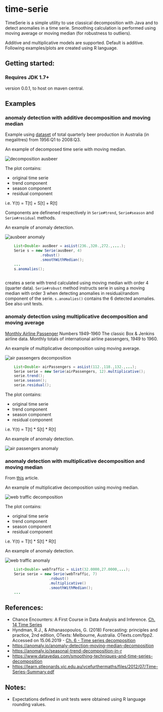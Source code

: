 # time-serie

TimeSerie is a simple utility to use classical decomposition with Java and to detect anomalies in a time serie. Smoothing calculation is performed using moving average or moving median (for robustness to outliers).

Additive and multiplicative models are supported. Default is additive. Following examples/plots are created using R language.

## Getting started:

### Requires JDK 1.7+

version 0.0.1, to host on maven central.

## Examples

### anomaly detection with additive decomposition and moving median

Example using [dataset](https://www.rdocumentation.org/packages/fpp/versions/0.5/topics/ausbeer) of total quarterly beer production in Australia (in megalitres) from 1956:Q1 to 2008:Q3.

An example of decomposed time serie with moving median. 

![decomposition ausbeer](img/plot-ausbeer-median.png)

The plot contains:

* original time serie
* trend component 
* season component
* residual component

i.e. Y(t) = T[t] + S[t] + R[t]

Components are definened respectively in `Serie#trend`, `Serie#season` and `Serie#residual` methods.

An example of anomaly detection.

![ausbeer anomaly](img/plot-ausbeer-median-robust.png)

```java
	List<Double> ausBeer = asList(236.,320.,272.,....);
	Serie s = new Serie(ausBeer, 4)
				.robust()
				.smoothWithMedian();
	...
	s.anomalies();
	
```

creates a serie with trend calculated using moving median with order 4 (quarter data). `Serie#robust` method instructs serie in using a moving median with order 3 when detecting anomalies in residual/random component of the serie. `s.anomalies()` contains the 6 detected anomalies.
See also unit tests.


### anomaly detection using multiplicative decomposition and moving average

[Monthly Airline Passenger](https://stat.ethz.ch/R-manual/R-devel/library/datasets/html/AirPassengers.html) Numbers 1949-1960
The classic Box & Jenkins airline data. Monthly totals of international airline passengers, 1949 to 1960. 

An example of multiplicative decomposition using moving average.

![air passengers decomposition](img/plot-airpassengers-decomposition.png)

```java
	List<Double> airPassengers = asList(112.,118.,132.,...);
	Serie serie = new Serie(airPassengers, 12).multiplicative();
	serie.trend();
	serie.season();
	serie.residual();
```

The plot contains:

* original time serie
* trend component 
* season component
* residual component

i.e. Y(t) = T[t] * S[t] * R[t]

An example of anomaly detection.

![air passengers anomaly](img/plot-airpassengers-anomaly-detection-avg-robust.png)

### anomaly detection with multiplicative decomposition and moving median

From [this](https://anomaly.io/anomaly-detection-moving-median-decomposition) article. 

An example of multiplicative decomposition using moving median.

![web traffic decomposition](img/plot-webtraffic-decomposition-strict.png)

The plot contains:

* original time serie
* trend component 
* season component
* residual component

i.e. Y(t) = T[t] * S[t] * R[t]

An example of anomaly detection.

![web traffic anomaly](img/plot-webtraffic-anomaly-detection-strict.png)

```java
	List<Double> webTraffic = sList(32.0000,27.0000,...);
	Serie serie = new Serie(webTraffic, 7)
					.robust()
					.multiplicative()
					.smoothWithMedian();
	...
```

## References:

* Chance Encounters: A First Course in Data Analysis and Inference. [Ch. 14 Time Series](https://www.stat.auckland.ac.nz/~wild/ChanceEnc/Ch14.pdf)
* Hyndman, R.J., & Athanasopoulos, G. (2018) Forecasting: principles and practice, 2nd edition, OTexts: Melbourne, Australia. OTexts.com/fpp2. Accessed on 15.06.2019 - [Ch. 6 - Time series decomposition](https://otexts.com/fpp2/decomposition.html)
* https://anomaly.io/anomaly-detection-moving-median-decomposition
* https://anomaly.io/seasonal-trend-decomposition-in-r
* https://www.datavedas.com/smoothing-techniques-and-time-series-decomposition
* https://learn.stleonards.vic.edu.au/vcefurthermaths/files/2012/07/Time-Series-Summary.pdf

## Notes:

* Expectations defined in unit tests were obtained using R language rounding values.






